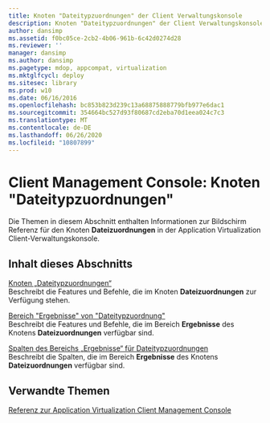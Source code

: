 ```yaml
---
title: Knoten "Dateitypzuordnungen" der Client Verwaltungskonsole
description: Knoten "Dateitypzuordnungen" der Client Verwaltungskonsole
author: dansimp
ms.assetid: f0bc05ce-2cb2-4b06-961b-6c42d0274d28
ms.reviewer: ''
manager: dansimp
ms.author: dansimp
ms.pagetype: mdop, appcompat, virtualization
ms.mktglfcycl: deploy
ms.sitesec: library
ms.prod: w10
ms.date: 06/16/2016
ms.openlocfilehash: bc853b823d239c13a68875888779bfb977e6dac1
ms.sourcegitcommit: 354664bc527d93f80687cd2eba70d1eea024c7c3
ms.translationtype: MT
ms.contentlocale: de-DE
ms.lasthandoff: 06/26/2020
ms.locfileid: "10807899"
---
```

# Client Management Console: Knoten "Dateitypzuordnungen"


Die Themen in diesem Abschnitt enthalten Informationen zur Bildschirm Referenz für den Knoten **Dateizuordnungen** in der Application Virtualization Client-Verwaltungskonsole.

## Inhalt dieses Abschnitts


<a href="" id="file-type-associations-node"></a>[Knoten „Dateitypzuordnungen“](file-type-associations-node-client.md)  
Beschreibt die Features und Befehle, die im Knoten **Dateizuordnungen** zur Verfügung stehen.

<a href="" id="file-type-association-results-pane"></a>[Bereich "Ergebnisse" von "Dateitypzuordnung"](file-type-association-results-pane.md)  
Beschreibt die Features und Befehle, die im Bereich **Ergebnisse** des Knotens **Dateizuordnungen** verfügbar sind.

<a href="" id="file-type-association-results-pane-columns"></a>[Spalten des Bereichs „Ergebnisse“ für Dateitypzuordnungen](file-type-association-results-pane-columns.md)  
Beschreibt die Spalten, die im Bereich **Ergebnisse** des Knotens **Dateizuordnungen** verfügbar sind.

## Verwandte Themen


[Referenz zur Application Virtualization Client Management Console](application-virtualization-client-management-console-reference.md)

 

 






